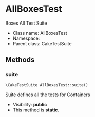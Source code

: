AllBoxesTest
===============

Boxes All Test Suite




* Class name: AllBoxesTest
* Namespace: 
* Parent class: CakeTestSuite







Methods
-------


### suite

    \CakeTestSuite AllBoxesTest::suite()

Suite defines all the tests for Containers



* Visibility: **public**
* This method is **static**.



